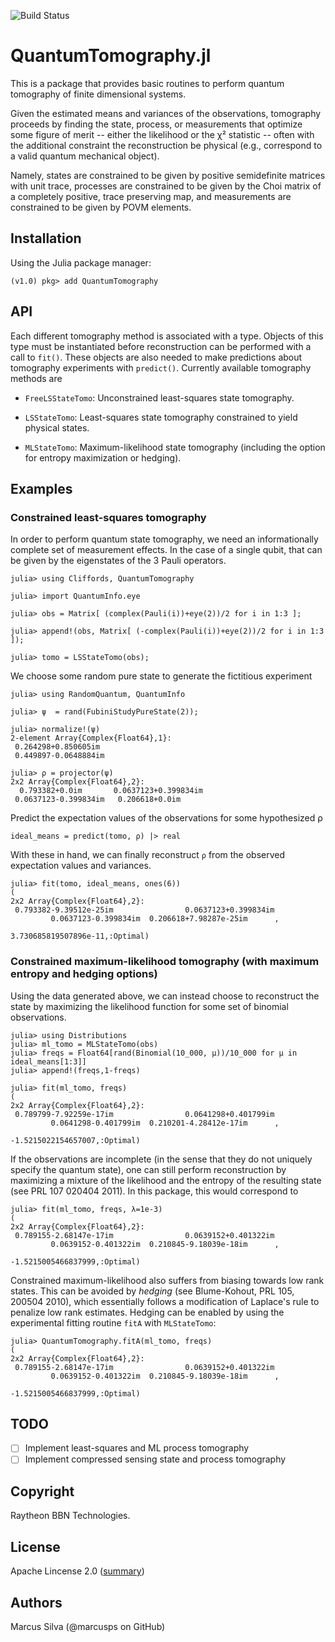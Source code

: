 ![Build Status](https://github.com/BBN-Q/QuantumTomography.jl/workflows/CI/badge.svg)

# QuantumTomography.jl

This is a package that provides basic routines to perform quantum
tomography of finite dimensional systems.

Given the estimated means and variances of the observations,
tomography proceeds by finding the state, process, or measurements
that optimize some figure of merit -- either the likelihood or the χ²
statistic -- often with the additional constraint the reconstruction
be physical (e.g., correspond to a valid quantum mechanical object).

Namely, states are constrained to be given by positive semidefinite
matrices with unit trace, processes are constrained to be given by the
Choi matrix of a completely positive, trace preserving map, and
measurements are constrained to be given by POVM elements.

## Installation
Using the Julia package manager:
```julia-repel
(v1.0) pkg> add QuantumTomography
```

## API

Each different tomography method is associated with a type. Objects of
this type must be instantiated before reconstruction can be performed
with a call to `fit()`. These objects are also needed to make
predictions about tomography experiments with `predict()`. Currently available
tomography methods are

+ `FreeLSStateTomo`: Unconstrained least-squares state tomography.

+ `LSStateTomo`: Least-squares state tomography constrained to yield physical states.

+ `MLStateTomo`: Maximum-likelihood state tomography (including the option for entropy maximization or hedging).

## Examples

### Constrained least-squares tomography

In order to perform quantum state tomography, we need an
informationally complete set of measurement effects. In the case of a single
qubit, that can be given by the eigenstates of the 3 Pauli operators.
```julia-repel
julia> using Cliffords, QuantumTomography

julia> import QuantumInfo.eye

julia> obs = Matrix[ (complex(Pauli(i))+eye(2))/2 for i in 1:3 ];

julia> append!(obs, Matrix[ (-complex(Pauli(i))+eye(2))/2 for i in 1:3 ]);

julia> tomo = LSStateTomo(obs);
```
We choose some random pure state to generate the fictitious experiment
```julia-repel
julia> using RandomQuantum, QuantumInfo

julia> ψ  = rand(FubiniStudyPureState(2));

julia> normalize!(ψ)
2-element Array{Complex{Float64},1}:
 0.264298+0.850605im
 0.449897-0.0648884im

julia> ρ = projector(ψ)
2x2 Array{Complex{Float64},2}:
  0.793382+0.0im       0.0637123+0.399834im
 0.0637123-0.399834im   0.206618+0.0im     
```
Predict the expectation values of the observations for some hypothesized ρ
```julia-repel
ideal_means = predict(tomo, ρ) |> real
```
With these in hand, we can finally reconstruct `ρ` from the observed expectation values and variances.
```julia-repel
julia> fit(tomo, ideal_means, ones(6))
(
2x2 Array{Complex{Float64},2}:
 0.793382-9.39512e-25im                0.0637123+0.399834im
         0.0637123-0.399834im  0.206618+7.98287e-25im      ,

3.730685819507896e-11,:Optimal)
```

### Constrained maximum-likelihood tomography (with maximum entropy and hedging options)

Using the data generated above, we can instead choose to reconstruct the state
by maximizing the likelihood function for some set of binomial observations.
```julia-repel
julia> using Distributions
julia> ml_tomo = MLStateTomo(obs)
julia> freqs = Float64[rand(Binomial(10_000, μ))/10_000 for μ in ideal_means[1:3]]
julia> append!(freqs,1-freqs)

julia> fit(ml_tomo, freqs)
(
2x2 Array{Complex{Float64},2}:
 0.789799-7.92259e-17im                0.0641298+0.401799im
         0.0641298-0.401799im  0.210201-4.28412e-17im      ,

-1.5215022154657007,:Optimal)
```
If the observations are incomplete (in the sense that they do not uniquely specify
the quantum state), one can still perform reconstruction by maximizing a mixture
of the likelihood and the entropy of the resulting state (see PRL 107 020404 2011).
In this package, this would correspond to
```julia-repel
julia> fit(ml_tomo, freqs, λ=1e-3)
(
2x2 Array{Complex{Float64},2}:
 0.789155-2.68147e-17im                0.0639152+0.401322im
         0.0639152-0.401322im  0.210845-9.18039e-18im      ,

-1.5215005466837999,:Optimal)
```

Constrained maximum-likelihood also suffers from biasing towards low
rank states.  This can be avoided by *hedging* (see Blume-Kohout, PRL
105, 200504 2010), which essentially follows a modification of
Laplace's rule to penalize low rank estimates. Hedging can be enabled
by using the experimental fitting routine `fitA` with `MLStateTomo`:
```julia-repel
julia> QuantumTomography.fitA(ml_tomo, freqs)
(
2x2 Array{Complex{Float64},2}:
 0.789155-2.68147e-17im                0.0639152+0.401322im
         0.0639152-0.401322im  0.210845-9.18039e-18im      ,

-1.5215005466837999,:Optimal)
```
## TODO

- [ ] Implement least-squares and ML process tomography
- [ ] Implement compressed sensing state and process tomography

## Copyright

Raytheon BBN Technologies.

## License

Apache Lincense 2.0 ([summary](https://tldrlegal.com/license/apache-license-2.0-(apache-2.0)))

## Authors

Marcus Silva (@marcusps on GitHub)
